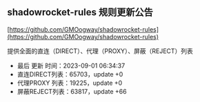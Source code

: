## shadowrocket-rules 规则更新公告

[https://github.com/GMOogway/shadowrocket-rules](https://github.com/GMOogway/shadowrocket-rules)

提供全面的直连（DIRECT）、代理（PROXY）、屏蔽（REJECT）列表
- 最后 更新 时间：2023-09-01 06:34:37
- 直连DIRECT列表：65703，update +0
- 代理PROXY 列表：19225，update +0
- 屏蔽REJECT列表：63817，update +66